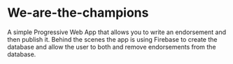 # We-are-the-champions

A simple Progressive Web App that allows you to write an endorsement and then publish it. Behind the scenes the app is using Firebase to create the database
and allow the user to both and remove endorsements from the database.
